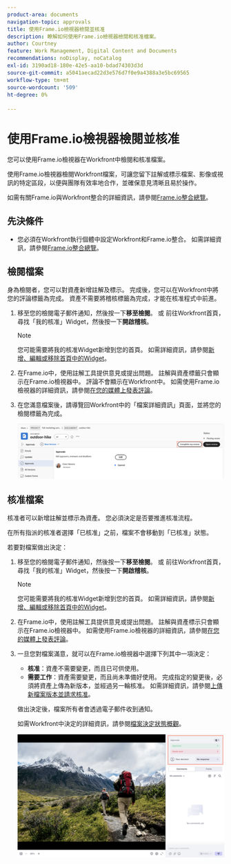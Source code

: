 ```yaml
---
product-area: documents
navigation-topic: approvals
title: 使用Frame.io檢視器檢閱並核准
description: 瞭解如何使用Frame.io檢視器檢閱和核准檔案。
author: Courtney
feature: Work Management, Digital Content and Documents
recommendations: noDisplay, noCatalog
exl-id: 3190ad18-180e-42e5-aa10-bdad74303d3d
source-git-commit: a5041aecad22d3e576d7f0e9a4388a3e5bc69565
workflow-type: tm+mt
source-wordcount: '509'
ht-degree: 0%

---
```


# 使用Frame.io檢視器檢閱並核准

您可以使用Frame.io檢視器在Workfront中檢閱和核准檔案。

使用Frame.io檢視器檢閱Workfront檔案，可讓您留下註解或標示檔案、影像或視訊的特定區段，以便與團隊有效率地合作，並確保意見清晰且易於操作。

如需有關Frame.io與Workfront整合的詳細資訊，請參閱[Frame.io整合總覽](/help/quicksilver/review-and-approve-work/native-integrations/frame-io/frame-int-overview.md)。


<!--## Access requirements

+++ Expand to view access requirements for the functionality in this article.

<table style="table-layout:auto"> 
 <col> 
 </col> 
 <col> 
 </col> 
 <tbody> 
  <tr> 
   <td role="rowheader">Adobe Workfront package</td> 
   <td> <p> Any</p> </td> 
  </tr> 
  <tr> 
   <td role="rowheader">Adobe Workfront licenses</td> 
   <td> <p>Request or higher</p>
   <p>Contributor or higher</p> </td> 
  </tr> 
  <tr data-mc-conditions=""> 
   <td role="rowheader">Access level configurations</td> 
   <td> <p>Edit access to Documents</p> </td> 
  </tr> 
  <tr data-mc-conditions=""> 
   <td role="rowheader">Object permissions</td> 
   <td> <p>Edit access to the object associated with the document</p> </td> 
  </tr> 
 </tbody> 
</table>

For information, see [Access requirements in Workfront documentation](/help/quicksilver/administration-and-setup/add-users/access-levels-and-object-permissions/access-level-requirements-in-documentation.md).

+++ -->

## 先決條件

* 您必須在Workfront執行個體中設定Workfront和Frame.io整合。 如需詳細資訊，請參閱[Frame.io整合總覽](/help/quicksilver/review-and-approve-work/native-integrations/frame-io/frame-int-overview.md#integration-requirements)。

## 檢閱檔案

身為檢閱者，您可以對資產新增註解及標示。 完成後，您可以在Workfront中將您的評論標籤為完成。 資產不需要將稽核標籤為完成，才能在核准程式中前進。

1. 移至您的檢閱電子郵件通知，然後按一下&#x200B;**移至檢閱**。
或
前往Workfront首頁，尋找「我的核准」Widget，然後按一下**開啟稽核**。

   >[!NOTE]
   > 
   >您可能需要將我的核准Widget新增到您的首頁。 如需詳細資訊，請參閱[新增、編輯或移除首頁中的Widget](/help/quicksilver/workfront-basics/using-home/using-the-home-area/add-edit-remove-widgets-in-new-home.md)。

1. 在Frame.io中，使用註解工具提供意見或提出問題。
註解與資產標籤只會顯示在Frame.io檢視器中。 評論不會顯示在Workfront中。 如需使用Frame.io檢視器的詳細資訊，請參閱[在您的媒體上發表評論](https://help.frame.io/en/articles/9105251-commenting-on-your-media)。
1. 在您滿意檔案後，請導覽回Workfront中的「檔案詳細資訊」頁面，並將您的檢閱標籤為完成。

   ![標示評論完成](assets/mark-review-complete.png)

## 核准檔案

核准者可以新增註解並標示為資產。 您必須決定是否要推進核准流程。

在所有指派的核准者選擇「已核准」之前，檔案不會移動到「已核准」狀態。

若要對檔案做出決定：

1. 移至您的檢閱電子郵件通知，然後按一下&#x200B;**移至檢閱**。
或
前往Workfront首頁，尋找「我的核准」Widget，然後按一下**開啟稽核**。

   >[!NOTE]
   > 
   >您可能需要將我的核准Widget新增到您的首頁。 如需詳細資訊，請參閱[新增、編輯或移除首頁中的Widget](/help/quicksilver/workfront-basics/using-home/using-the-home-area/add-edit-remove-widgets-in-new-home.md)。


1. 在Frame.io中，使用註解工具提供意見或提出問題。 註解與資產標示只會顯示在Frame.io檢視器中。 如需使用Frame.io檢視器的詳細資訊，請參閱[在您的媒體上發表評論](https://help.frame.io/en/articles/9105251-commenting-on-your-media)。
1. 一旦您對檔案滿意，就可以在Frame.io檢視器中選擇下列其中一項決定：

   * **核准**：資產不需要變更，而且已可供使用。
   * **需要工作**：資產需要變更，而且尚未準備好使用。 完成指定的變更後，必須將資產上傳為新版本，並經過另一輪核准。 如需詳細資訊，請參閱[上傳新檔案版本並請求核准](/help/quicksilver/review-and-approve-work/document-reviews-and-approvals/manage-document-approvals/upload-new-doc-version.md)。<!--do they need to tell someone it was uploaded via comment tagging?-->

   做出決定後，檔案所有者會透過電子郵件收到通知。

   如需Workfront中決定的詳細資訊，請參閱[檔案決定狀態概觀](/help/quicksilver/review-and-approve-work/document-reviews-and-approvals/manage-document-approvals/document-approval-status.md)。

   ![框架檢視器和決定](assets/make-decision-frame.png)



<!--is document owner the correct term?-->
